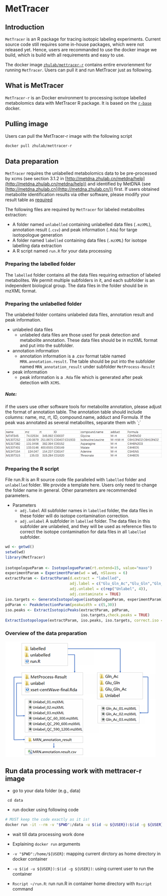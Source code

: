 # MetTracer

## Introduction

`MetTracer` is an R package for tracing isotopic labeling experiments. Current source code still requires some in-house packages, which were not released yet. Hence, users are recommanded to use the docker image we build, which is build with all requirements and easy to use.

The docker image [`zhulab/mettracer-r`](https://hub.docker.com/r/zhulab/mettracer-r) contains entire envorienment for running `MetTracer`.  Users can pull it and run MetTracer just as following.

## What is MetTracer
`MetTracer-r` is an Docker environment to processing isotope labelled metabolomics data with MetTracer R package. It is based on the [`r-base`](https://hub.docker.com/_/r-base/) docker. 

## Pulling image
Users can pull the MetTracer-r image with the following script
``` bash
docker pull zhulab/mettracer-r
```

## Data preparation

 `MetTracer` requires the unlabelled metabolomics data to be pre-processed by xcms (see section 3.1.2 in [http://metdna.zhulab.cn/metdna/help](http://metdna.zhulab.cn/metdna/help)) and identified by MetDNA (see [http://metdna.zhulab.cn](http://metdna.zhulab.cn/)) first. If users obtained metabolite identification results via other software, please modify your result table as [required](#1)

The following files are required by `MetTracer` for labeled metabolites extraction:

- A folder named `unlabelled` containing unlabelled data files (`.mzXML`), annotation result (`.csv`) and peak information (`.Rda`) for targe isotopologue generation
- A folder named `labelled` containing data files (`.mzXML`) for isotope labelling data extraction
- A R script named `run.R` for your data processing

 ### Preparing the labelled folder

The `labelled` folder contains all the data files requiring extraction of labeled metabolites. We permit multiple subfolders in it, and each subfolder is an independent biological group. The data files in the folder should be in mzXML format.

###  Preparing the unlabelled folder

The unlabeled folder contains unlabeled data files, annotation result and peak information.

- unlabeled data files
  - unlabeled data files are those used for peak detection and metabolite annotation. These data files should be in mzXML format and put into the subfolder.
- annotation information
  - annotation information is a .csv format table named `MRN.annotation.result`. The table should be put into the subfolder named  `MRN_annotation_result` under subfolder `MetProcess-Result`
- peak information
  - peak information is a `.Rda` file which is generated after peak detection with `XCMS`.

<h5 id="1">Note:</h5>
if the users use other software tools for metabolite annotation, please adjust the format of annotation table. The annotation table should include columns: name, mz, rt, ID, compound.name, adduct and Formula. If the peak was annotated as several metabolites, separate them with `;`

![Result table example](https://github.com/ZhuMetLab/MetTracer/blob/main/figs/res_example.png?raw=true)
  
### Preparing the R script

File run.R is an R source code file paralleled with `labelled` folder and `unlabelled` folder. We provide a template here. Users only need to change the folder name in general. Other parameters are recommended parameters.

- Parameters
  - `adj.label` All subfolder names in `labelled` folder, the data files in these folder will do isotope contamination correction.
  - `adj.unlabel` A subfolder in `labelled` folder. The data files in this subfolder are unlabeled, and they will be used as reference files to correct the isotope contamination for data files in all `labelled` subfolder.
 
``` R
wd <- getwd()
setwd(wd)
library(MetTracer)

isotopologueParam <- IsotopologueParam(rt.extend=15, value="maxo")
experimentParam = ExperimentParam(wd = wd, nSlaves = 6)
extractParam <- ExtractParam(d.extract = "labelled",
                             adj.label = c("Glu_Gln_Ac","Glu_Gln","Gln_Ac","Unlabel"),
                             adj.unlabel = c(rep("Unlabel", 4)), 
                             adj.contaminate = TRUE)
iso.targets <- GenerateIsotopologue(isotopologueParam, experimentParam)
pdParam <- PeakdetectionParam(peakwidth = c(5,30))
iso.peaks <- ExtractIsotopicPeaks(extractParam, pdParam,
                                  iso.targets,check.peaks = TRUE)
ExtractIsotopologue(extractParam, iso.peaks, iso.targets, correct.iso = TRUE)
```
### Overview of the data preparation
![Overview of the data preparation](https://raw.githubusercontent.com/ZhuMetLab/MetTracer/main/figs/data_structure.png)

## Run data processing work with mettracer-r image
* go to your data folder (e.g., data) 
``` base
 cd data
```
* run docker using following code
``` bash
# MUST keep the code exactly as it is!
docker run -it --rm -v "$PWD":/data -u $(id -u ${USER}):$(id -g ${USER}) zhulab/mettracer-r Rscript run.R
```
* wait till data processing work done

* Explaining `docker run` arguments
* `-v "$PWD":/home/${USER}`: mapping current dirctory as home directory in docker container
*  `-u $(id -u ${USER}):$(id -g ${USER})`: using current user to run the container
* `Rscript ~/run.R`: run run.R in container home directory with `Rscript`  command
